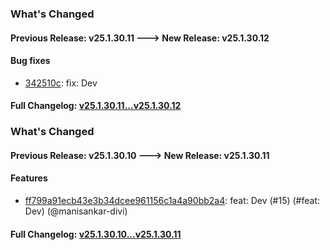 
### What's Changed

#### Previous Release: v25.1.30.11 ---> New Release: v25.1.30.12

#### Bug fixes
- [342510c](https://github.com/manisankar-divi/k8s-repo/commit/342510c1eeb33771669f913bc9c7dc99ac0ce91c): fix: Dev

#### Full Changelog: [v25.1.30.11...v25.1.30.12](https://github.com/manisankar-divi/k8s-repo/compare/v25.1.30.11...v25.1.30.12)
### What's Changed

#### Previous Release: v25.1.30.10 ---> New Release: v25.1.30.11

#### Features
- [ff799a91ecb43e3b34dcee961156c1a4a90bb2a4](https://github.com/manisankar-divi/k8s-repo/commit/ff799a91ecb43e3b34dcee961156c1a4a90bb2a4): feat: Dev (#15) (#feat: Dev) (@manisankar-divi)

#### Full Changelog: [v25.1.30.10...v25.1.30.11](https://github.com/manisankar-divi/k8s-repo/compare/v25.1.30.10...v25.1.30.11)
